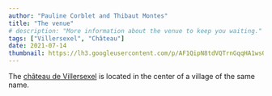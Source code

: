 ```yaml
---
author: "Pauline Corblet and Thibaut Montes"
title: "The venue"
# description: "More information about the venue to keep you waiting."
tags: ["Villersexel", "Château"]
date: 2021-07-14
thumbnail: https://lh3.googleusercontent.com/p/AF1QipN8tdVQTrnGqqHA1ws0feqY4c3jOSdomMInIqEa=s1360-w1360-h1020
---
```


The [château de Villersexel](https://www.villersexel.com/) is located in the center of a village of the same name.